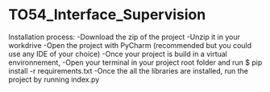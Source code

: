 # TO54_Interface_Supervision

Installation process:
-Download the zip of the project
-Unzip it in your workdrive
-Open the project with PyCharm (recommended but you could use any IDE of your choice)
-Once your project is build in a virtual environnement,
-Open your terminal in your project root folder and run $ pip install -r requirements.txt
-Once the all the libraries are installed, run the project by running index.py

